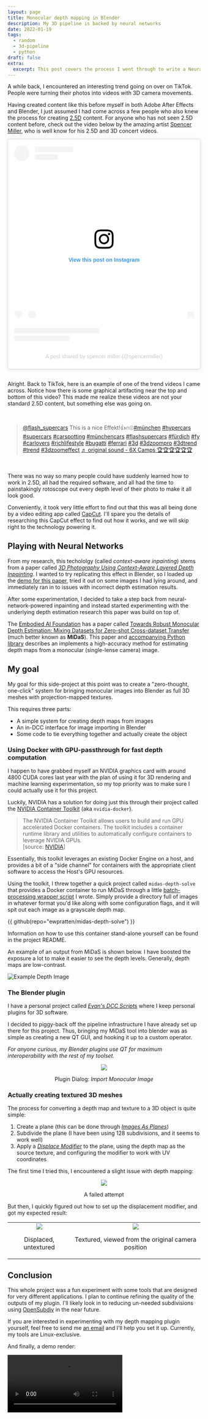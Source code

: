 ```yaml
---
layout: page
title: Monocular depth mapping in Blender
description: My 3D pipeline is backed by neural networks
date: 2022-01-19
tags:
  - random
  - 3d-pipeline
  - python
draft: false
extra:
  excerpt: This post covers the process I went through to write a Neural-Network-assisted Blender plugin for converting monocular images into 3D textured meshes.
---
```


A while back, I encountered an interesting trend going on over on TikTok. People were turning their photos into videos with 3D camera movements.

Having created content like this before myself in both Adobe After Effects and Blender, I just assumed I had come across a few people who also knew the process for creating [2.5D](https://en.wikipedia.org/wiki/2.5D_(visual_perception)) content. For anyone who has not seen 2.5D content before, check out the video below by the amazing artist [Spencer Miller](https://www.instagram.com/SpencerMiller/), who is well know  for his 2.5D and 3D concert videos.

<blockquote class="instagram-media" data-instgrm-permalink="https://www.instagram.com/p/CCeBnxmjfuY/?utm_source=ig_embed&amp;utm_campaign=loading" data-instgrm-version="14" style=" background:#FFF; border:0; border-radius:3px; box-shadow:0 0 1px 0 rgba(0,0,0,0.5),0 1px 10px 0 rgba(0,0,0,0.15); margin: auto; max-width:540px; min-width:326px; padding:0; width:99.375%; width:-webkit-calc(100% - 2px); width:calc(100% - 2px);"><div style="padding:16px;"> <a href="https://www.instagram.com/p/CCeBnxmjfuY/?utm_source=ig_embed&amp;utm_campaign=loading" style=" background:#FFFFFF; line-height:0; padding:0 0; text-align:center; text-decoration:none; width:100%;" target="_blank"> <div style=" display: flex; flex-direction: row; align-items: center;"> <div style="background-color: #F4F4F4; border-radius: 50%; flex-grow: 0; height: 40px; margin-right: 14px; width: 40px;"></div> <div style="display: flex; flex-direction: column; flex-grow: 1; justify-content: center;"> <div style=" background-color: #F4F4F4; border-radius: 4px; flex-grow: 0; height: 14px; margin-bottom: 6px; width: 100px;"></div> <div style=" background-color: #F4F4F4; border-radius: 4px; flex-grow: 0; height: 14px; width: 60px;"></div></div></div><div style="padding: 19% 0;"></div> <div style="display:block; height:50px; margin:0 auto 12px; width:50px;"><svg width="50px" height="50px" viewBox="0 0 60 60" version="1.1" xmlns="https://www.w3.org/2000/svg" xmlns:xlink="https://www.w3.org/1999/xlink"><g stroke="none" stroke-width="1" fill="none" fill-rule="evenodd"><g transform="translate(-511.000000, -20.000000)" fill="#000000"><g><path d="M556.869,30.41 C554.814,30.41 553.148,32.076 553.148,34.131 C553.148,36.186 554.814,37.852 556.869,37.852 C558.924,37.852 560.59,36.186 560.59,34.131 C560.59,32.076 558.924,30.41 556.869,30.41 M541,60.657 C535.114,60.657 530.342,55.887 530.342,50 C530.342,44.114 535.114,39.342 541,39.342 C546.887,39.342 551.658,44.114 551.658,50 C551.658,55.887 546.887,60.657 541,60.657 M541,33.886 C532.1,33.886 524.886,41.1 524.886,50 C524.886,58.899 532.1,66.113 541,66.113 C549.9,66.113 557.115,58.899 557.115,50 C557.115,41.1 549.9,33.886 541,33.886 M565.378,62.101 C565.244,65.022 564.756,66.606 564.346,67.663 C563.803,69.06 563.154,70.057 562.106,71.106 C561.058,72.155 560.06,72.803 558.662,73.347 C557.607,73.757 556.021,74.244 553.102,74.378 C549.944,74.521 548.997,74.552 541,74.552 C533.003,74.552 532.056,74.521 528.898,74.378 C525.979,74.244 524.393,73.757 523.338,73.347 C521.94,72.803 520.942,72.155 519.894,71.106 C518.846,70.057 518.197,69.06 517.654,67.663 C517.244,66.606 516.755,65.022 516.623,62.101 C516.479,58.943 516.448,57.996 516.448,50 C516.448,42.003 516.479,41.056 516.623,37.899 C516.755,34.978 517.244,33.391 517.654,32.338 C518.197,30.938 518.846,29.942 519.894,28.894 C520.942,27.846 521.94,27.196 523.338,26.654 C524.393,26.244 525.979,25.756 528.898,25.623 C532.057,25.479 533.004,25.448 541,25.448 C548.997,25.448 549.943,25.479 553.102,25.623 C556.021,25.756 557.607,26.244 558.662,26.654 C560.06,27.196 561.058,27.846 562.106,28.894 C563.154,29.942 563.803,30.938 564.346,32.338 C564.756,33.391 565.244,34.978 565.378,37.899 C565.522,41.056 565.552,42.003 565.552,50 C565.552,57.996 565.522,58.943 565.378,62.101 M570.82,37.631 C570.674,34.438 570.167,32.258 569.425,30.349 C568.659,28.377 567.633,26.702 565.965,25.035 C564.297,23.368 562.623,22.342 560.652,21.575 C558.743,20.834 556.562,20.326 553.369,20.18 C550.169,20.033 549.148,20 541,20 C532.853,20 531.831,20.033 528.631,20.18 C525.438,20.326 523.257,20.834 521.349,21.575 C519.376,22.342 517.703,23.368 516.035,25.035 C514.368,26.702 513.342,28.377 512.574,30.349 C511.834,32.258 511.326,34.438 511.181,37.631 C511.035,40.831 511,41.851 511,50 C511,58.147 511.035,59.17 511.181,62.369 C511.326,65.562 511.834,67.743 512.574,69.651 C513.342,71.625 514.368,73.296 516.035,74.965 C517.703,76.634 519.376,77.658 521.349,78.425 C523.257,79.167 525.438,79.673 528.631,79.82 C531.831,79.965 532.853,80.001 541,80.001 C549.148,80.001 550.169,79.965 553.369,79.82 C556.562,79.673 558.743,79.167 560.652,78.425 C562.623,77.658 564.297,76.634 565.965,74.965 C567.633,73.296 568.659,71.625 569.425,69.651 C570.167,67.743 570.674,65.562 570.82,62.369 C570.966,59.17 571,58.147 571,50 C571,41.851 570.966,40.831 570.82,37.631"></path></g></g></g></svg></div><div style="padding-top: 8px;"> <div style=" color:#3897f0; font-family:Arial,sans-serif; font-size:14px; font-style:normal; font-weight:550; line-height:18px;">View this post on Instagram</div></div><div style="padding: 12.5% 0;"></div> <div style="display: flex; flex-direction: row; margin-bottom: 14px; align-items: center;"><div> <div style="background-color: #F4F4F4; border-radius: 50%; height: 12.5px; width: 12.5px; transform: translateX(0px) translateY(7px);"></div> <div style="background-color: #F4F4F4; height: 12.5px; transform: rotate(-45deg) translateX(3px) translateY(1px); width: 12.5px; flex-grow: 0; margin-right: 14px; margin-left: 2px;"></div> <div style="background-color: #F4F4F4; border-radius: 50%; height: 12.5px; width: 12.5px; transform: translateX(9px) translateY(-18px);"></div></div><div style="margin-left: 8px;"> <div style=" background-color: #F4F4F4; border-radius: 50%; flex-grow: 0; height: 20px; width: 20px;"></div> <div style=" width: 0; height: 0; border-top: 2px solid transparent; border-left: 6px solid #f4f4f4; border-bottom: 2px solid transparent; transform: translateX(16px) translateY(-4px) rotate(30deg)"></div></div><div style="margin-left: auto;"> <div style=" width: 0px; border-top: 8px solid #F4F4F4; border-right: 8px solid transparent; transform: translateY(16px);"></div> <div style=" background-color: #F4F4F4; flex-grow: 0; height: 12px; width: 16px; transform: translateY(-4px);"></div> <div style=" width: 0; height: 0; border-top: 8px solid #F4F4F4; border-left: 8px solid transparent; transform: translateY(-4px) translateX(8px);"></div></div></div> <div style="display: flex; flex-direction: column; flex-grow: 1; justify-content: center; margin-bottom: 24px;"> <div style=" background-color: #F4F4F4; border-radius: 4px; flex-grow: 0; height: 14px; margin-bottom: 6px; width: 224px;"></div> <div style=" background-color: #F4F4F4; border-radius: 4px; flex-grow: 0; height: 14px; width: 144px;"></div></div></a><p style=" color:#c9c8cd; font-family:Arial,sans-serif; font-size:14px; line-height:17px; margin-bottom:0; margin-top:8px; overflow:hidden; padding:8px 0 7px; text-align:center; text-overflow:ellipsis; white-space:nowrap;"><a href="https://www.instagram.com/p/CCeBnxmjfuY/?utm_source=ig_embed&amp;utm_campaign=loading" style=" color:#c9c8cd; font-family:Arial,sans-serif; font-size:14px; font-style:normal; font-weight:normal; line-height:17px; text-decoration:none;" target="_blank">A post shared by spencer miller (@spencermiller)</a></p></div></blockquote> <script async src="//www.instagram.com/embed.js"></script>

<br>

Alright. Back to TikTok, here is an example of one of the trend videos I came across. Notice how there is some graphical artifacting near the top and bottom of this video? This made me realize these videos are not your standard 2.5D content, but something else was going on.

<br>

<blockquote class="tiktok-embed" cite="https://www.tiktok.com/@flash_supercars/video/7016749321043463430" data-video-id="7016749321043463430" style="max-width: 605px;min-width: 325px;" > <section> <a target="_blank" title="@flash_supercars" href="https://www.tiktok.com/@flash_supercars">@flash_supercars</a> This is a nice Effekt!👍🔥😍<a title="münchen" target="_blank" href="https://www.tiktok.com/tag/m%C3%BCnchen">#münchen</a> <a title="hypercars" target="_blank" href="https://www.tiktok.com/tag/hypercars">#hypercars</a> <a title="supercars" target="_blank" href="https://www.tiktok.com/tag/supercars">#supercars</a> <a title="carspotting" target="_blank" href="https://www.tiktok.com/tag/carspotting">#carspotting</a> <a title="münchencars" target="_blank" href="https://www.tiktok.com/tag/m%C3%BCnchencars">#münchencars</a> <a title="flashsupercars" target="_blank" href="https://www.tiktok.com/tag/flashsupercars">#flashsupercars</a> <a title="fürdich" target="_blank" href="https://www.tiktok.com/tag/f%C3%BCrdich">#fürdich</a> <a title="fy" target="_blank" href="https://www.tiktok.com/tag/fy">#fy</a> <a title="carlovers" target="_blank" href="https://www.tiktok.com/tag/carlovers">#carlovers</a> <a title="richlifestyle" target="_blank" href="https://www.tiktok.com/tag/richlifestyle">#richlifestyle</a> <a title="bugatti" target="_blank" href="https://www.tiktok.com/tag/bugatti">#bugatti</a> <a title="ferrari" target="_blank" href="https://www.tiktok.com/tag/ferrari">#ferrari</a> <a title="3d" target="_blank" href="https://www.tiktok.com/tag/3d">#3d</a> <a title="3dzoompro" target="_blank" href="https://www.tiktok.com/tag/3dzoompro">#3dzoompro</a> <a title="3dtrend" target="_blank" href="https://www.tiktok.com/tag/3dtrend">#3dtrend</a> <a title="trend" target="_blank" href="https://www.tiktok.com/tag/trend">#trend</a> <a title="3dzoomeffect" target="_blank" href="https://www.tiktok.com/tag/3dzoomeffect">#3dzoomeffect</a> <a target="_blank" title="♬ original sound - 6X Camps 🏆🏆🏆🏆🏆🏆" href="https://www.tiktok.com/music/original-sound-7013166802171644677">♬ original sound - 6X Camps 🏆🏆🏆🏆🏆🏆</a> </section> </blockquote> <script async src="https://www.tiktok.com/embed.js"></script>

<br>

There was no way so many people could have suddenly learned how to work in 2.5D, all had the required software, and all had the time to painstakingly rotoscope out every depth level of their photo to make it all look good.

Conveniently, it took very little effort to find out that this was all being done by a video editing app called [CapCut](https://www.capcut.net/). I'll spare you the details of researching this CapCut effect to find out how it works, and we will skip right to the technology powering it.

## Playing with Neural Networks

From my research, this techololgy (called *context-aware inpainting*) stems from a paper called [*3D Photography Using Context-Aware Layered Depth Inpainting*](https://doi.org/10.1109/CVPR42600.2020.00805). I wanted to try replicating this effect in Blender, so I loaded up the [demo for this paper](https://github.com/vt-vl-lab/3d-photo-inpainting), tried it out on some images I had lying around, and immediately ran in to issues with incorrect depth estimation results.

After some experimentation, I decided to take a step back from neural-network-powered inpainting and instead started experimenting with the underlying depth estimation research this paper was build on top of.

The [Embodied AI Foundation](https://www.embodiedaifoundation.org/) has a paper called [Towards Robust Monocular Depth Estimation: Mixing Datasets for Zero-shot Cross-dataset Transfer](https://doi.org/10.1109/TPAMI.2020.3019967) (much better known as **MiDaS**). This paper and [accompanying Python library](https://github.com/isl-org/MiDaS) describes an implements a high-accuracy method for estimating depth maps from a monocular (single-lense camera) image.

## My goal

My goal for this side-project at this point was to create a "zero-thought, one-click" system for bringing monocular images into Blender as full 3D meshes with projection-mapped textures.

This requires three parts:

- A simple system for creating depth maps from images
- An in-DCC interface for image importing in Blender
- Some code to tie everything together and actually create the object

### Using Docker with GPU-passthrough for fast depth computation

I happen to have grabbed myself an NVIDIA graphics card with around 4800 CUDA cores last year with the plan of using it for 3D rendering and machine learning experimentation, so my top priority was to make sure I could actually use it for this project.

Luckily, NVIDIA has a solution for doing just this through their project called the [NVIDIA Container Toolkit](https://github.com/NVIDIA/nvidia-docker) (aka `nvidia-docker`).

> The NVIDIA Container Toolkit allows users to build and run GPU accelerated Docker containers. The toolkit includes a container runtime library and utilities to automatically configure containers to leverage NVIDIA GPUs.<br>
> \[source: [NVIDIA](https://github.com/NVIDIA/nvidia-docker#introduction)\]

Essentially, this toolkit leverages an existing Docker Engine on a host, and provides a bit of a "side channel" for containers with the appropriate client software to access the Host's GPU resources.

Using the toolkit, I threw together a quick project called `midas-depth-solve` that provides a Docker container to run MiDaS through a little [batch-processing wrapper script](https://github.com/Ewpratten/midas-depth-solve/blob/master/solve.py) I wrote. Simply provide a directory full of images in whatever format you'd like along with some configuration flags, and it will spit out each image as a grayscale depth map.

{{ github(repo="ewpratten/midas-depth-solve") }}
<br>

Information on how to use this container stand-alone yourself can be found in the project README.

An example of an output from MiDaS is shown below. I have boosted the exposure a lot to make it easier to see the depth levels. Generally, depth maps are low-contrast.

![Example Depth Image](/images/posts/monocular-blender/exaggerated-depth.png)

### The Blender plugin

I have a personal project called [*Evan's DCC Scripts*](https://github.com/Ewpratten/dcc_scripts) where I keep personal plugins for 3D software. 

I decided to piggy-back off the pipeline infrastructure I have already set up there for this project. Thus, bringing my MiDaS tool into blender was as simple as creating a new QT GUI, and hooking it up to a custom operator. 

*For anyone curious, my Blender plugins use QT for maximum interoperability with the rest of my toolset.*

<div style="text-align:center;">
<img src="/images/posts/monocular-blender/blender-importer-window.png">
<p>Plugin Dialog: <em>Import Monocular Image</em></p>
</div>

### Actually creating textured 3D meshes

The process for converting a depth map and texture to a 3D object is quite simple:

1) Create a plane (this can be done through [*Images As Planes*](https://docs.blender.org/manual/en/latest/addons/import_export/images_as_planes.html))
2) Subdivide the plane (I have been using 128 subdivisions, and it seems to work well)
3) Apply a [*Displace Modifier*](https://docs.blender.org/manual/en/latest/modeling/modifiers/deform/displace.html) to the plane, using the depth map as the source texture, and configuring the modifier to work with UV coordinates

The first time I tried this, I encountered a slight issue with depth mapping:

<div style="text-align:center;">
<img src="/images/posts/monocular-blender/ayo_bro.png">
<p>A failed attempt</p>
</div>

But then, I quickly figured out how to set up the displacement modifier, and got my expected result:

<table>
<tr>
<td>
<div style="text-align:center;">
<img src="/images/posts/monocular-blender/ayo_displaced.png">
<p>Displaced, untextured</p>
</div>
</td>
<td>
<div style="text-align:center;">
<img src="/images/posts/monocular-blender/ayo_textured.png">
<p>Textured, viewed from the original camera position</p>
</div>
</td>
</tr>
</table>

## Conclusion

This whole project was a fun experiment with some tools that are designed for very different applications. I plan to continue refining the quality of the outputs of my plugin. I'll likely look in to reducing un-needed subdivisions using [OpenSubdiv](https://graphics.pixar.com/opensubdiv) in the near future.

If you are interested in experimenting with my depth mapping plugin yourself, feel free to send me [an email](mailto:contact@ewpratten.com) and I'll help you set it up. Currently, my tools are Linux-exclusive.

And finally, a demo render:

<video style="max-width:100%;" controls>
<source src="/images/posts/monocular-blender/demo_render.mp4" type="video/mp4">
Your browser does not support the video tag.
</video> 